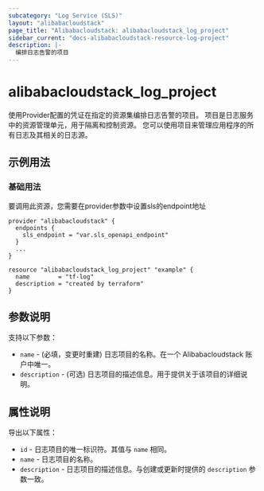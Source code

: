 ```yaml
---
subcategory: "Log Service (SLS)"
layout: "alibabacloudstack"
page_title: "Alibabacloudstack: alibabacloudstack_log_project"
sidebar_current: "docs-alibabacloudstack-resource-log-project"
description: |-
  编排日志告警的项目
---
```


# alibabacloudstack_log_project

使用Provider配置的凭证在指定的资源集编排日志告警的项目。
项目是日志服务中的资源管理单元，用于隔离和控制资源。
您可以使用项目来管理应用程序的所有日志及其相关的日志源。

## 示例用法

### 基础用法
要调用此资源，您需要在provider参数中设置sls的endpoint地址
```
provider "alibabacloudstack" {
  endpoints {
    sls_endpoint = "var.sls_openapi_endpoint"
  }
  ...
}

resource "alibabacloudstack_log_project" "example" {
  name        = "tf-log"
  description = "created by terraform"
}
```


## 参数说明

支持以下参数：

* `name` - (必填，变更时重建) 日志项目的名称。在一个 Alibabacloudstack 账户中唯一。  
* `description` - (可选) 日志项目的描述信息。用于提供关于该项目的详细说明。


## 属性说明

导出以下属性：

* `id` - 日志项目的唯一标识符。其值与 `name` 相同。  
* `name` - 日志项目的名称。  
* `description` - 日志项目的描述信息。与创建或更新时提供的 `description` 参数一致。